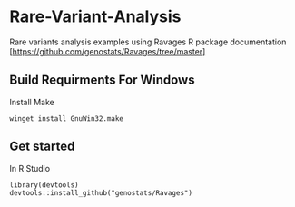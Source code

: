# Rare-Variant-Analysis
Rare variants analysis examples using Ravages R package documentation [https://github.com/genostats/Ravages/tree/master]

## Build Requirments For Windows
Install Make
```
winget install GnuWin32.make
```
   
## Get started   
In R Studio
  ```
library(devtools)
 devtools::install_github("genostats/Ravages")
  ```
